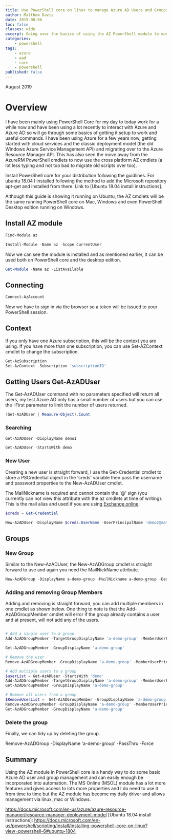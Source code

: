 ```yaml
---
title: Use PowerShell core on linux to manage Azure AD Users and Groups
author: Matthew Davis
date: 2019-08-06
toc: false
classes: wide
excerpt: Going over the basics of using the AZ PowerShell module to manage users and groups in Azure Active Directory
categories:
    - powershell
tags:
    - azure
    - aad
    - core
    - powershell
published: false
---
```

August 2019

# Overview

I have been mainly using PowerShell Core for my day to today work for a while now and have been using a lot recently to interact with Azure and Azure AD so will go through some basics of getting it setup to work and useful commands. I have been using Azure for a few years now, getting started with cloud services and the classic deployment model (the old Windows Azure Service Management API) and migrating over to the Azure Resource Manager API. This has also seen the move away from the AzureRM PowerShell cmdlets to now use the cross platform AZ cmdlets (a lot less typing and not too bad to migrate old scripts over too).

Install PowerShell core for your distribution following the guidlines. For ubuntu 18.04 I installed following the method to add the Microsoft repository apt-get and installed from there. Link to [Ubuntu 18.04 install instructions].

Although this guide is showing it running on Ubuntu, the AZ cmdlets will be the same running PowerShell core on Mac, Windows and even PowerShell Desktop edition running on Windows.

## Install AZ module

```powershell
Find-Module az

Install-Module -Name az -Scope CurrentUser
```

Now we can see the module is installed and as mentioned earlier, it can be used both on PowerShell core and the desktop edition.

```powershell
Get-Module -Name az -ListAvailable
```

## Connecting

```powershell
Connect-AzAccount
```

Now we have to sign in via the browser so a token will be issued to your PowerShell session.

## Context

If you only have one Azure subscription, this will be the context you are using. If you have more than one subscription, you can use Set-AZContext cmdlet to change the subscription.

```powershell
Get-AzSubscription
Set-AzContext -Subscription 'subscriptionID'
```

## Getting Users Get-AzADUser

The Get-AzADUser command with no parameters specified will return all users, my test Azure AD only has a small number of users but you can use the -First parameter to limit the number of users returned.

```powershell
(Get-AzADUser | Measure-Object).Count
```

### Searching

```powershell
Get-AzADUser -DisplayName demo1

Get-AzADUser -StartsWith demo
```

### New User

Creating a new user is straight forward, I use the Get-Credential cmdlet to store a PSCredential object in the 'creds' variable then pass the username and password properties to the New-AzADUser cmdlet. 

The MailNickname is required and cannot contain the '@' sign (you currently can not view this attribute with the az cmdlets at time of writing). This is the mail alias and used if you are using [Exchange online].

```powershell
$creds = Get-Credential

New-AzADUser -DisplayName $creds.UserName -UserPrincipalName 'demo2@matthewdavis111.com' -MailNickname $creds.UserName -Password $creds.Password -ForceChangePasswordNextLogin:$false
```

## Groups

### New Group

Similar to the New-AzADUser, the New-AzADGroup cmdlet is straight forward to use and again you need the MailNickName attribute.

```powershell
New-AzADGroup -DisplayName a-demo-group -MailNickname a-demo-group -Description 'Group to hold demo users'
```

### Adding and removing Group Members

Adding and removing is straight forward, you can add multiple members in one cmdlet as shown below. One thing to note is that the Add-AzADGroupMember cmdlet will error if the group already contains a user and at present, will not add any of the users.

```powershell

# Add a single user to a group
Add-AzADGroupMember -TargetGroupDisplayName 'a-demo-group' -MemberUserPrincipalName 'demo1@matthewdavis111.com'

Get-AzADGroupMember -GroupDisplayName 'a-demo-group'

# Remove the user
Remove-AzADGroupMember -GroupDisplayName 'a-demo-group' -MemberUserPrincipalName 'demo1@matthewdavis111.com'

# Add multiple users to a group
$userList = Get-AzADUser -StartsWith 'demo'
Add-AzADGroupMember -TargetGroupDisplayName 'a-demo-group' -MemberUserPrincipalName $userList.UserPrincipalName
Get-AzADGroupMember -GroupDisplayName 'a-demo-group'

# Remove all users from a group
$RemoveUserList =  Get-AzADGroupMember -GroupDisplayName 'a-demo-group'
Remove-AzADGroupMember -GroupDisplayName 'a-demo-group' -MemberUserPrincipalName $RemoveUserList.UserPrincipalName
Get-AzADGroupMember -GroupDisplayName 'a-demo-group'
```

### Delete the group

Finally, we can tidy up by deleting the group.

Remove-AzADGroup -DisplayName 'a-demo-group' -PassThru -Force

## Summary

Using the AZ module in PowerShell core is a handy way to do some basic Azure AD user and group management and can easily enough be incorporated into automation. The MS Online (MSOL) module has a lot more features and gives access to lots more properties and I do need to use it from time to time but the AZ module has become my daily driver and allows management via linux, mac or Windows.

https://docs.microsoft.com/en-us/azure/azure-resource-manager/resource-manager-deployment-model
[Ubuntu 18.04 install instructions]: https://docs.microsoft.com/en-us/powershell/scripting/install/installing-powershell-core-on-linux?view=powershell-6#ubuntu-1804

[Exchange online]: https://support.microsoft.com/en-ca/help/2824766/alias-or-mailnickname-are-changed-for-a-synced-user